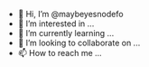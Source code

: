 - 👋 Hi, I’m @maybeyesnodefo
- 👀 I’m interested in ...
- 🌱 I’m currently learning ...
- 💞️ I’m looking to collaborate on ...
- 📫 How to reach me ...

<!---
maybeyesnodefo/maybeyesnodefo is a ✨ special ✨ repository because its `README.md` (this file) appears on your GitHub profile.
You can click the Preview link to take a look at your changes.
--->
